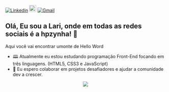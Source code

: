 [![Linkedin](https://img.shields.io/badge/-LinkedIn-blue?style=flat&logo=Linkedin&logoColor=white)](https://www.linkedin.com/in/larissanrocha/)
[<img src="https://img.shields.io/github/followers/hpzynha?label=follow&style=social" height="22" title="Follow me" />](https://github.com/hpzynha) 
[![Gmail](https://img.shields.io/badge/-Gmail-c14438?style=flat&logo=Gmail&logoColor=white)](mailto:larissa.nogueira.rocha@gmail.com)

## Olá, Eu sou a Lari, onde em todas as redes sociais é a hpzynha! 🖖

  Aqui você vai encontrar umonte de Hello Word


- 🕮 Atualmente eu estou estudando programação Front-End focando em três linguagens. (HTML5, CSS3 e JavaScript)
- 🤝 Eu espero colaborar em projetos desafiadores e ajudar a comunidade dev a crescer.


<p align="center"> 
 <a><img src="https://github-readme-stats.vercel.app/api?username=hpzynha&show_icons=true&theme=blue" /></a>
</p> 






<!--
**hpzynha/hpzynha** is a ✨ _special_ ✨ repository because its `README.md` (this file) appears on your GitHub profile.

Here are some ideas to get you started:

- 🔭 I’m currently working on ...blue
- 🌱 I’m currently learning ...
- 👯 I’m looking to collaborate on ...
- 🤔 I’m looking for help with ...
- 💬 Ask me about ...
- 📫 How to reach me: ...
- 😄 Pronouns: ...
- ⚡ Fun fact: ...
-->

